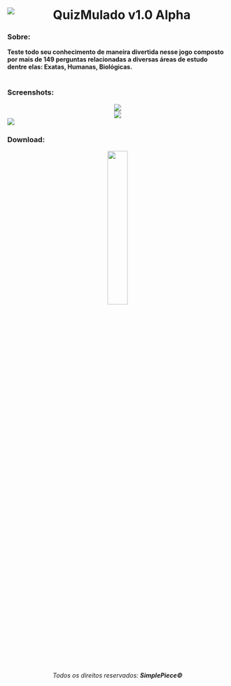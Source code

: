 <div align="center"> 
  <div> <a href="url"><img src=
"https://lh3.googleusercontent.com/waRslVNu3NbXAa7j_9nr1hsPy-RyabwwXANfrt00bpGG1TNDc5Tr3G0NVCpdVSzpkG706na5yd4=s180" 
                           align="left"></a> </div>
  <div> <h1 vertical-align: text-top><strong>QuizMulado v1.0 Alpha<strong></h1> </div>
</div>
  


<h3>Sobre:</h3> 
<b>Teste todo seu conhecimento de maneira divertida nesse jogo composto por mais de 149 perguntas 
relacionadas a diversas áreas de estudo dentre elas: Exatas, Humanas, Biológicas.</b>
<br></br>
<h3><strong>Screenshots:</h3>

<div align="center"> 
  <div> <a href="url"><img src=
"https://lh3.googleusercontent.com/ZUpoYxZHmVP89Mx-hs6t42faQQhVbOP5GU6HkDP4TPgR5YKGoVxF-gVLVTv2gTRrllp0tVLb30Y=s350" 
                           ></a> </div>
  
  
  <div> <a href="url"><img src=
"https://lh3.googleusercontent.com/aYJx4fwedbZS8X1u9f3ZGARtJh-2kGMv3Pt3Yhg6YTFvYR8W3i7YClSRG3WcrQduw47x4TsLnP4=s350" 
                           ></a> </div>
</div>

 <div> <a href="url"><img src=
"https://lh3.googleusercontent.com/KVhvTlxTKEE3LE0J_8lFG9k2GInwZW8L703gfkXI0cA_IsuwPQAW5K8qfQT-21MEVW59mpB38CE=s350" 
                            align="center"></a> </div>
</div>




<h3><strong>Download:</h3>
<div align="center"> 


<div>


<div style=”width:50%”><a href="https://play.google.com/store/apps/details?id=com.SimplePiece.QuizMulado"><img src=
"https://play.google.com/intl/en_us/badges/images/generic/en_badge_web_generic.png" 
 width="30%" height="30%" href></a></div>

</div>



<div align="center"> 
  <h6>Todos os direitos reservados: <b>SimplePiece<b>©</h6>
</div>


